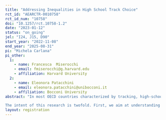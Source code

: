 ```yaml
---
title: "Addressing Inequalities in High School Track Choice"
rct_id: "AEARCTR-0010758"
rct_id_num: "10758"
doi: "10.1257/rct.10758-1.2"
date: "2023-01-12"
status: "on_going"
jel: "I24, J15, D90"
start_year: "2022-11-08"
end_year: "2025-08-31"
pi: "Michela Carlana"
pi_other:
  1:
    - name: Francesca  Miserocchi
    - email: fmiserocchi@g.harvard.edu
    - affiliation: Harvard University
  2:
    - name: Eleonora Patacchini
    - email: eleonora.patacchini@unibocconi.it
    - affiliation: Bocconi University
abstract: "In most OECD countries characterized by tracking, high-school choice is highly segregated by socioeconomic status (SES). Using rich administrative data on the population of Italian students, we document stark SES gaps in high-school track choice that mirrors track recommendations by teachers. Students from low SES are less likely to be recommended (and choose) top-tier high school tracks compared to students from high SES with the same standardized test scores and grades, with potentially negative implications for upward mobility of disadvantaged students. Why are low SES students recommended to lower tracks compared to students from high SES with similar performance? If teachers became aware of the bias in their recommendations, would they change their behavior? 
The intent of this research is twofold. First, we aim at understanding the determinants of SES gaps in teachers' track recommendations through a combination of surveys and experiments with teachers, investigating the role of (i) biased beliefs about their own past recommendations, (ii) biased beliefs about future gaps in academic performance and returns to different tracks by students' SES. Second, we evaluate the effectiveness of an intervention that provides information to teachers on the bias in their past recommendations. Specifically, teachers in control schools receive only general information about the academic performance in high school of their past students, while teachers in the treatment group receive additional information about the gap in their track recommendations by students' SES. We will evaluate the impact of this intervention on teachers' track recommendations and on students' choices. "
layout: registration
---
```


